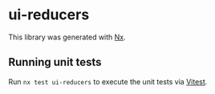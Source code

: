 # ui-reducers

This library was generated with [Nx](https://nx.dev).

## Running unit tests

Run `nx test ui-reducers` to execute the unit tests via [Vitest](https://vitest.dev/).
